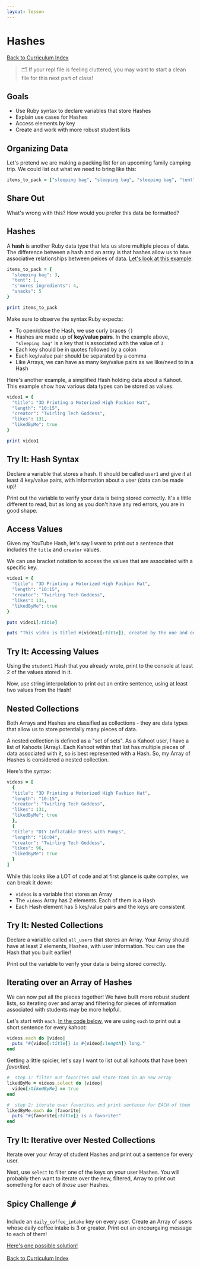 ```yaml
---
layout: lesson
---
```


# Hashes

<a href="../">Back to Curriculum Index</a>

> <span role="img" aria-label="file folder">🗂</span> If your repl file is feeling cluttered, you may want to start a clean file for this next part of class!

## Goals

- Use Ruby syntax to declare variables that store Hashes
- Explain use cases for Hashes
- Access elements by key
- Create and work with more robust student lists

## Organizing Data

Let's pretend we are making a packing list for an upcoming family camping trip. We could list out what we need to bring like this: 

```ruby
items_to_pack = ["sleeping bag", "sleeping bag", "sleeping bag", "tent", "s'mores ingredients", "s'mores ingredients", "s'mores ingredients", "s'mores ingredients", "snacks", "snacks", "snacks", "snacks", "snacks", "snacks"]
```

<div class="try-it-new">
  <h2>Share Out</h2>
  <p>What's wrong with this? How would you prefer this data be formatted?</p>
</div>

## Hashes

A **hash** is another Ruby data type that lets us store multiple pieces of data. The difference between a hash and an array is that hashes allow us to have associative relationships between peices of data. [Let's look at this example](https://repl.it/@ameseee/hashes#main.rb):

```ruby
items_to_pack = {
  "sleeping bag": 3,
  "tent": 1,
  "s'mores ingredients": 4,
  "snacks": 5
}

print items_to_pack
```

Make sure to observe the syntax Ruby expects:
- To open/close the Hash, we use curly braces `{}`
- Hashes are made up of **key/value pairs**. In the example above, `"sleeping bag"` is a key that is associated with the value of `3`
- Each key should be in quotes followed by a colon
- Each key/value pair should be separated by a comma
- Like Arrays, we can have as many key/value pairs as we like/need to in a Hash

Here's another example, a simplified Hash holding data about a Kahoot. This example show how various data types can be stored as values.

```ruby
video1 = {
  "title": "3D Printing a Motorized High Fashion Hat",
  "length": "10:15",
  "creator": "Twirling Tech Goddess",
  "likes": 131,
  "likedByMe": true
}

print video1
```

<div class="try-it-new">
  <h2>Try It: Hash Syntax</h2>
  <p>Declare a variable that stores a hash. It should be called <code class="try-it-code">user1</code> and give it at least 4 key/value pairs, with information about a user (data can be made up)!</p>
  <p>Print out the variable to verify your data is being stored correctly. It's a little different to read, but as long as you don't have any red errors, you are in good shape.</p>
</div>

## Access Values

Given my YouTube Hash, let's say I want to print out a sentence that includes the `title` and `creator` values.

We can use bracket notation to access the values that are associated with a specific key.

```ruby
video1 = {
  "title": "3D Printing a Motorized High Fashion Hat",
  "length": "10:15",
  "creator": "Twirling Tech Goddess",
  "likes": 131,
  "likedByMe": true
}

puts video1[:title]

puts "This video is titled #{video1[:title]}, created by the one and only #{video1[:creator]}!"
```

<div class="try-it-new">
  <h2>Try It: Accessing Values</h2>
  <p>Using the <code class="try-it-code">student1</code> Hash that you already wrote, print to the console at least 2 of the values stored in it.</p>
  <p>Now, use string interpolation to print out an entire sentence, using at least two values from the Hash!</p>
</div>

## Nested Collections

Both Arrays and Hashes are classified as collections - they are data types that allow us to store potentially many pieces of data.

A nested collection is defined as a "set of sets". As a Kahoot user, I have a list of Kahoots (Array). Each Kahoot within that list has multiple pieces of data associated with it, so is best represented with a Hash. So, my Array of Hashes is considered a nested collection. 

Here's the syntax:

```ruby
videos = [
  {
  "title": "3D Printing a Motorized High Fashion Hat",
  "length": "10:15",
  "creator": "Twirling Tech Goddess",
  "likes": 131,
  "likedByMe": true
  },
  {
  "title": "DIY Inflatable Dress with Pumps",
  "length": "10:04",
  "creator": "Twirling Tech Goddess",
  "likes": 96,
  "likedByMe": true
  }
]
```

While this looks like a LOT of code and at first glance is quite complex, we can break it down:
- `videos` is a variable that stores an Array
- The `videos` Array has 2 elements. Each of them is a Hash
- Each Hash element has 5 key/value pairs and the keys are consistent

<div class="try-it-new">
  <h2>Try It: Nested Collections</h2>
  <p>Declare a variable called <code class="try-it-code">all_users</code> that stores an Array. Your Array should have at least 2 elements, Hashes, with user information. You can use the Hash that you built earlier!</p>
  <p>Print out the variable to verify your data is being stored correctly.</p>
</div>

## Iterating over an Array of Hashes

We can now put all the pieces together! We have built more robust student lists, so iterating over and array and filtering for pieces of information associated with students may be more helpful.

Let's start with `each`. [In the code below](https://repl.it/@ameseee/nested-collections#main.rb), we are using `each` to print out a short sentence for every kahoot:

```ruby
videos.each do |video|
  puts "#{video[:title]} is #{video[:length]} long."
end
```

Getting a little spicier, let's say I want to list out all kahoots that have been _favorited_.

```ruby
#  step 1: filter out favorites and store them in an new array
likedByMe = videos.select do |video|
  video[:likedByMe] == true
end

#  step 2: iterate over favorites and print sentence for EACH of them
likedByMe.each do |favorite|
  puts "#{favorite[:title]} is a favorite!"
end
```

<div class="try-it-new">
  <h2>Try It: Iterative over Nested Collections</h2>
  <p>Iterate over your Array of student Hashes and print out a sentence for every user.</p>
  <p>Next, use <code class="try-it-code">select</code> to filter one of the keys on your user Hashes. You will probably then want to iterate over the new, filtered, Array to print out something for each of <em>those</em> user Hashes.</p>
</div>

<div class="try-it-new">
  <h2>Spicy Challenge 🌶</h2>
  <p>Include an <code class="try-it-code">daily_coffee_intake</code> key on every user. Create an Array of users whose daily coffee intake is 3 or greater. Print out an encourgaing message to each of them!</p>
  <a href="https://repl.it/@ameseee/avggrade#main.rb" target="blank">Here's one possible solution!</a>
</div>

<br>
<a href="../">Back to Curriculum Index</a>